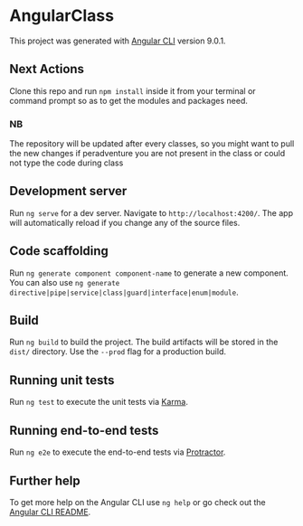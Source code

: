 

# AngularClass

This project was generated with [Angular CLI](https://github.com/angular/angular-cli) version 9.0.1.

## Next Actions
Clone this repo and run `npm install` inside it from your terminal or command prompt so as to get the modules and packages need.

### NB
The repository will be updated after every classes, so you might want to pull the new changes if peradventure you are not present in the class or could not type the code during class

## Development server

Run `ng serve` for a dev server. Navigate to `http://localhost:4200/`. The app will automatically reload if you change any of the source files.

## Code scaffolding

Run `ng generate component component-name` to generate a new component. You can also use `ng generate directive|pipe|service|class|guard|interface|enum|module`.

## Build

Run `ng build` to build the project. The build artifacts will be stored in the `dist/` directory. Use the `--prod` flag for a production build.

## Running unit tests

Run `ng test` to execute the unit tests via [Karma](https://karma-runner.github.io).

## Running end-to-end tests

Run `ng e2e` to execute the end-to-end tests via [Protractor](http://www.protractortest.org/).

## Further help

To get more help on the Angular CLI use `ng help` or go check out the [Angular CLI README](https://github.com/angular/angular-cli/blob/master/README.md).
